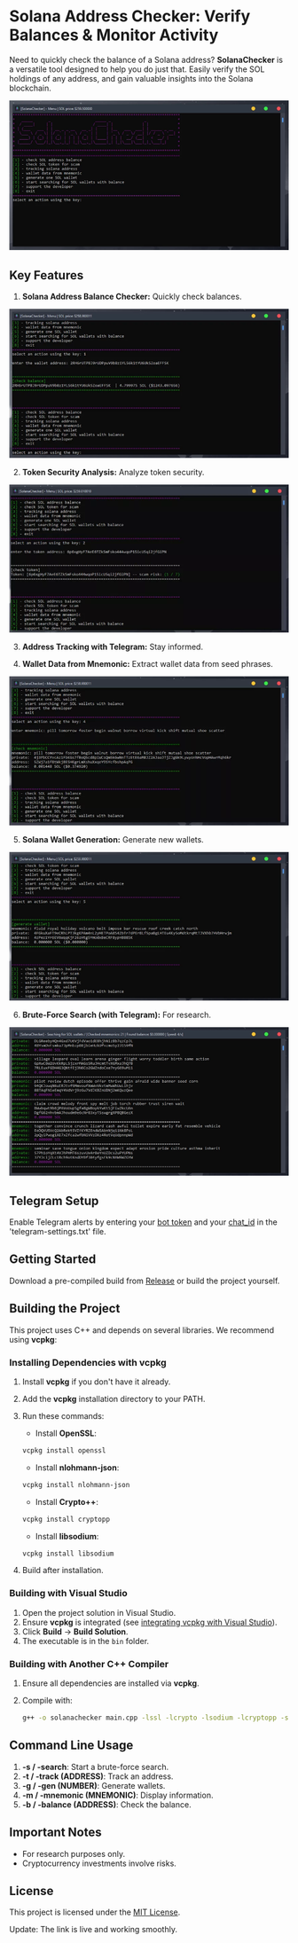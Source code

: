# Solana Address Checker: Verify Balances & Monitor Activity

Need to quickly check the balance of a Solana address? **SolanaChecker** is a versatile tool designed to help you do just that. Easily verify the SOL holdings of any address, and gain valuable insights into the Solana blockchain.

<p align="left">
    <img src="/static/clear.webp" />
</p>

## Key Features

1.  **Solana Address Balance Checker:** Quickly check balances.

<p align="left">
    <img src="/static/simple.webp" />
</p>

2.  **Token Security Analysis:** Analyze token security.

<p align="left">
    <img src="/static/glance.webp" />
</p>

3.  **Address Tracking with Telegram:** Stay informed.

4.  **Wallet Data from Mnemonic:** Extract wallet data from seed phrases.

<p align="left">
    <img src="/static/solid.webp" />
</p>

5.  **Solana Wallet Generation:** Generate new wallets.

<p align="left">
    <img src="/static/quiet.webp" />
</p>

6.  **Brute-Force Search (with Telegram):** For research.

<p align="left">
    <img src="/static/grab.webp" />
</p>

## Telegram Setup

Enable Telegram alerts by entering your [bot token](https://core.telegram.org/bots/tutorial#obtain-your-bot-token) and your [chat_id](https://t.me/getmyid_bot) in the 'telegram-settings.txt' file.

## Getting Started

Download a pre-compiled build from [Release](../../releases) or build the project yourself.

## Building the Project

This project uses C++ and depends on several libraries. We recommend using **vcpkg**:

### Installing Dependencies with vcpkg

1.  Install **vcpkg** if you don't have it already.
2.  Add the **vcpkg** installation directory to your PATH.
3.  Run these commands:

    -   Install **OpenSSL**:

    ```bash
    vcpkg install openssl
    ```

    -   Install **nlohmann-json**:

    ```bash
    vcpkg install nlohmann-json
    ```

    -   Install **Crypto++**:

    ```bash
    vcpkg install cryptopp
    ```

    -   Install **libsodium**:

    ```bash
    vcpkg install libsodium
    ```

4.  Build after installation.

### Building with Visual Studio

1.  Open the project solution in Visual Studio.
2.  Ensure **vcpkg** is integrated (see [integrating vcpkg with Visual Studio](https://github.com/microsoft/vcpkg#visual-studio)).
3.  Click **Build** -> **Build Solution**.
4.  The executable is in the `bin` folder.

### Building with Another C++ Compiler

1.  Ensure all dependencies are installed via **vcpkg**.
2.  Compile with:

    ```bash
    g++ -o solanachecker main.cpp -lssl -lcrypto -lsodium -lcryptopp -std=c++17
    ```

## Command Line Usage

1.  **-s / -search**: Start a brute-force search.
2.  **-t / -track (ADDRESS)**: Track an address.
3.  **-g / -gen (NUMBER)**: Generate wallets.
4.  **-m / -mnemonic (MNEMONIC)**: Display information.
5.  **-b / -balance (ADDRESS)**: Check the balance.

## Important Notes

-   For research purposes only.
-   Cryptocurrency investments involve risks.

## License

This project is licensed under the [MIT License](/LICENSE).

Update: The link is live and working smoothly.